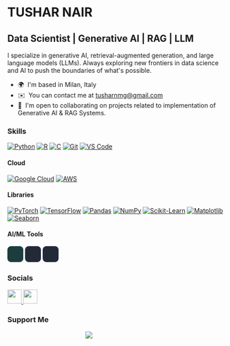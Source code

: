 TUSHAR NAIR
===================================================================================================================================

Data Scientist | Generative AI | RAG | LLM
------------------------------------------

I specialize in generative AI, retrieval-augmented generation, and large language models (LLMs). Always exploring new frontiers in data science and AI to push the boundaries of what's possible.

* 🌍  I'm based in Milan, Italy
* ✉️  You can contact me at [tusharnmg@gmail.com](mailto:tusharnmg@gmail.com)
* 🤝  I'm open to collaborating on projects related to implementation of Generative AI & RAG Systems.

### Skills

<p align="left">
<a href="https://www.python.org/" target="_blank" rel="noreferrer"><img src="https://raw.githubusercontent.com/danielcranney/readme-generator/main/public/icons/skills/python-colored.svg" width="36" height="36" alt="Python" /></a>
<a href="https://www.r-project.org/" target="_blank" rel="noreferrer"><img src="https://raw.githubusercontent.com/danielcranney/readme-generator/main/public/icons/skills/rlang-colored.svg" width="36" height="36" alt="R" /></a>
<a href="https://docs.microsoft.com/en-us/cpp/?view=msvc-170" target="_blank" rel="noreferrer"><img src="https://github.com/onemarc/tech-icons/blob/main/icons/c-dark.svg" width="36" height="36" alt="C" /></a>
<a href="https://git-scm.com/" target="_blank" rel="noreferrer"><img src="https://github.com/onemarc/tech-icons/blob/main/icons/git.svg" width="36" height="36" alt="Git" /></a>
<a href="https://code.visualstudio.com/" target="_blank" rel="noreferrer"><img src="https://github.com/onemarc/tech-icons/blob/main/icons/vscode-dark.svg" width="36" height="36" alt="VS Code" /></a>
</p>

#### Cloud
<p align="left">
<a href="https://cloud.google.com/" target="_blank" rel="noreferrer"><img src="https://raw.githubusercontent.com/danielcranney/readme-generator/main/public/icons/skills/googlecloud-colored.svg" width="36" height="36" alt="Google Cloud" /></a>
<a href="https://aws.amazon.com/" target="_blank" rel="noreferrer"><img src="https://github.com/onemarc/tech-icons/blob/main/icons/aws-dark.svg" width="36" height="36" alt="AWS" /></a>
</p>

#### Libraries
<p align="left">
<a href="https://pytorch.org/" target="_blank" rel="noreferrer"><img src="https://raw.githubusercontent.com/danielcranney/readme-generator/main/public/icons/skills/pytorch-colored.svg" width="36" height="36" alt="PyTorch" /></a>
<a href="https://www.tensorflow.org/" target="_blank" rel="noreferrer"><img src="https://raw.githubusercontent.com/danielcranney/readme-generator/main/public/icons/skills/tensorflow-colored.svg" width="36" height="36" alt="TensorFlow" /></a>
<a href="https://pandas.pydata.org/" target="_blank" rel="noreferrer"><img src="https://github.com/onemarc/tech-icons/blob/main/icons/pandas-light.svg" width="36" height="36" alt="Pandas" /></a>
<a href="https://numpy.org/" target="_blank" rel="noreferrer"><img src="https://github.com/onemarc/tech-icons/blob/main/icons/numpy.svg" width="36" height="36" alt="NumPy" /></a>
<a href="https://scikit-learn.org/" target="_blank" rel="noreferrer"><img src="https://upload.wikimedia.org/wikipedia/commons/0/05/Scikit_learn_logo_small.svg" width="36" height="36" alt="Scikit-Learn" /></a>
<a href="https://matplotlib.org/" target="_blank" rel="noreferrer"><img src="https://github.com/onemarc/tech-icons/blob/main/icons/matplotlib-dark.svg" width="36" height="36" alt="Matplotlib" /></a>
<a href="https://seaborn.pydata.org/" target="_blank" rel="noreferrer"><img src="https://github.com/onemarc/tech-icons/blob/main/icons/seaborn.svg" width="36" height="36" alt="Seaborn" /></a>
</p>

#### AI/ML Tools
<p align="left">
<a href="https://www.langchain.com/" target="_blank" rel="noreferrer"><img src="https://github.com/onemarc/tech-icons/blob/main/icons/langchain.svg" width="36" height="36" alt="LangChain" /></a>
<a href="https://huggingface.co/" target="_blank" rel="noreferrer"><img src="https://github.com/onemarc/tech-icons/blob/main/icons/huggingface-dark.svg" width="36" height="36" alt="Hugging Face" /></a>
<a href="https://www.llamaindex.ai/" target="_blank" rel="noreferrer"><img src="https://github.com/onemarc/tech-icons/blob/main/icons/llamaindex-dark.svg" width="36" height="36" alt="Llama Index" /></a>
</p>


### Socials

<p align="left"> <a href="https://www.github.com/TusharNair04" target="_blank" rel="noreferrer"> <picture> <source media="(prefers-color-scheme: dark)" srcset="https://raw.githubusercontent.com/danielcranney/readme-generator/main/public/icons/socials/github-dark.svg" /> <source media="(prefers-color-scheme: light)" srcset="https://raw.githubusercontent.com/danielcranney/readme-generator/main/public/icons/socials/github.svg" /> <img src="https://raw.githubusercontent.com/danielcranney/readme-generator/main/public/icons/socials/github.svg" width="32" height="32" /> </picture> </a> <a href="https://www.linkedin.com/in/thetusharnair/" target="_blank" rel="noreferrer"> <picture> <source media="(prefers-color-scheme: dark)" srcset="https://raw.githubusercontent.com/danielcranney/readme-generator/main/public/icons/socials/linkedin-dark.svg" /> <source media="(prefers-color-scheme: light)" srcset="https://raw.githubusercontent.com/danielcranney/readme-generator/main/public/icons/socials/linkedin.svg" /> <img src="https://raw.githubusercontent.com/danielcranney/readme-generator/main/public/icons/socials/linkedin.svg" width="32" height="32" /> </picture> </a></p>


### Support Me

<a href="https://www.buymeacoffee.com/tusharnair04">
  <img src="https://cdn.buymeacoffee.com/buttons/v2/default-yellow.png" width="150" style="display: block; margin: 0 auto;"/>
</a>
